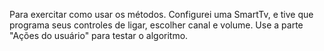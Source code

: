 Para exercitar como usar os métodos.
Configurei uma SmartTv, e tive que programa seus controles de ligar, escolher canal e volume.
Use a parte "Ações do usuário" para testar o algoritmo.
